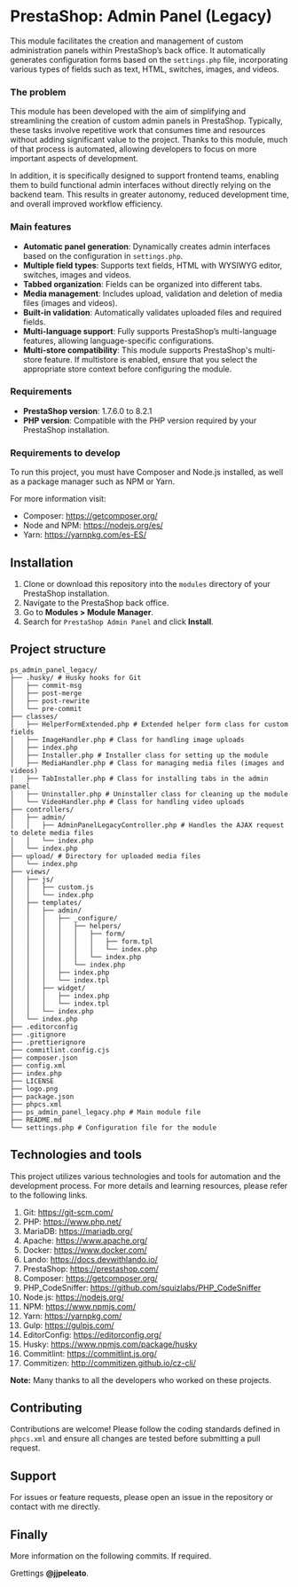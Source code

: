 # PrestaShop: Admin Panel (Legacy)

This module facilitates the creation and management of custom administration panels within PrestaShop’s back office. It automatically generates configuration forms based on the `settings.php` file, incorporating various types of fields such as text, HTML, switches, images, and videos.

### The problem

This module has been developed with the aim of simplifying and streamlining the creation of custom admin panels in PrestaShop. Typically, these tasks involve repetitive work that consumes time and resources without adding significant value to the project. Thanks to this module, much of that process is automated, allowing developers to focus on more important aspects of development.

In addition, it is specifically designed to support frontend teams, enabling them to build functional admin interfaces without directly relying on the backend team. This results in greater autonomy, reduced development time, and overall improved workflow efficiency.

### Main features

- **Automatic panel generation**: Dynamically creates admin interfaces based on the configuration in `settings.php`.
- **Multiple field types**: Supports text fields, HTML with WYSIWYG editor, switches, images and videos.
- **Tabbed organization**: Fields can be organized into different tabs.
- **Media management**: Includes upload, validation and deletion of media files (images and videos).
- **Built-in validation**: Automatically validates uploaded files and required fields.
- **Multi-language support**: Fully supports PrestaShop’s multi-language features, allowing language-specific configurations.
- **Multi-store compatibility**: This module supports PrestaShop's multi-store feature. If multistore is enabled, ensure that you select the appropriate store context before configuring the module.

### Requirements

- **PrestaShop version**: 1.7.6.0 to 8.2.1
- **PHP version**: Compatible with the PHP version required by your PrestaShop installation.

### Requirements to develop

To run this project, you must have Composer and Node.js installed, as well as a package manager such as NPM or Yarn.

For more information visit:

- Composer: https://getcomposer.org/
- Node and NPM: https://nodejs.org/es/
- Yarn: https://yarnpkg.com/es-ES/

## Installation

1. Clone or download this repository into the `modules` directory of your PrestaShop installation.
2. Navigate to the PrestaShop back office.
3. Go to **Modules > Module Manager**.
4. Search for `PrestaShop Admin Panel` and click **Install**.

## Project structure

```
ps_admin_panel_legacy/
├── .husky/ # Husky hooks for Git
│   ├── commit-msg
│   ├── post-merge
│   ├── post-rewrite
│   └── pre-commit
├── classes/
│   ├── HelperFormExtended.php # Extended helper form class for custom fields
│   ├── ImageHandler.php # Class for handling image uploads
│   ├── index.php
│   ├── Installer.php # Installer class for setting up the module
│   ├── MediaHandler.php # Class for managing media files (images and videos)
│   ├── TabInstaller.php # Class for installing tabs in the admin panel
│   ├── Uninstaller.php # Uninstaller class for cleaning up the module
│   └── VideoHandler.php # Class for handling video uploads
├── controllers/
│   ├── admin/
│   │   ├── AdminPanelLegacyController.php # Handles the AJAX request to delete media files
│   │   └── index.php
│   └── index.php
├── upload/ # Directory for uploaded media files
│   └── index.php
├── views/ 
│   ├── js/
│   │   ├── custom.js
│   │   └── index.php
│   ├── templates/
│   │   ├── admin/
│   │   │   ├── _configure/
│   │   │   │   ├── helpers/
│   │   │   │   │   ├── form/
│   │   │   │   │   │   ├── form.tpl
│   │   │   │   │   │   └── index.php
│   │   │   │   │   └── index.php
│   │   │   │   └── index.php
│   │   │   ├── index.php
│   │   │   └── index.tpl
│   │   ├── widget/
│   │   │   ├── index.php
│   │   │   └── index.tpl
│   │   └── index.php
│   └── index.php
├── .editorconfig
├── .gitignore
├── .prettierignore
├── commitlint.config.cjs
├── composer.json
├── config.xml
├── index.php
├── LICENSE
├── logo.png
├── package.json
├── phpcs.xml
├── ps_admin_panel_legacy.php # Main module file
├── README.md
└── settings.php # Configuration file for the module
```

## Technologies and tools

This project utilizes various technologies and tools for automation and the development process. For more details and learning resources, please refer to the following links.

1. Git: https://git-scm.com/
2. PHP: https://www.php.net/
3. MariaDB: https://mariadb.org/
4. Apache: https://www.apache.org/
5. Docker: https://www.docker.com/
6. Lando: https://docs.devwithlando.io/
7. PrestaShop: https://prestashop.com/
8. Composer: https://getcomposer.org/
9. PHP_CodeSniffer: https://github.com/squizlabs/PHP_CodeSniffer
10. Node.js: https://nodejs.org/
11. NPM: https://www.npmjs.com/
12. Yarn: https://yarnpkg.com/
13. Gulp: https://gulpjs.com/
14. EditorConfig: https://editorconfig.org/
15. Husky: https://www.npmjs.com/package/husky
16. Commitlint: https://commitlint.js.org/
17. Commitizen: http://commitizen.github.io/cz-cli/

**Note:** Many thanks to all the developers who worked on these projects.

## Contributing

Contributions are welcome! Please follow the coding standards defined in `phpcs.xml` and ensure all changes are tested before submitting a pull request.

## Support

For issues or feature requests, please open an issue in the repository or contact with me directly.

## Finally

More information on the following commits. If required.

Grettings **@jjpeleato**.
